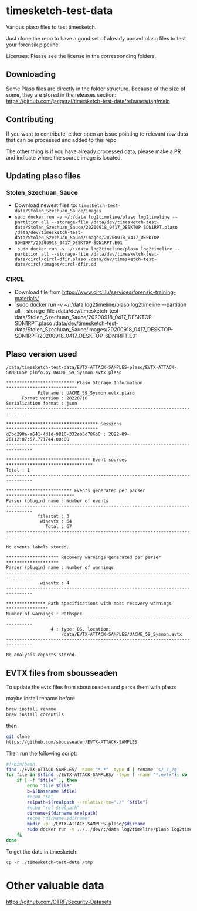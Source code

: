 # timesketch-test-data

Various plaso files to test timesketch.

Just clone the repo to have a good set of already parsed plaso files to test your forensik pipeline.

Licenses: Please see the license in the corresponding folders.

## Downloading

Some Plaso files are directly in the folder structure. Because of the size of some, they are stored in the releases section:
https://github.com/jaegeral/timesketch-test-data/releases/tag/main

## Contributing

If you want to contribute, either open an issue pointing to relevant raw data that can be processed and added to this repo.

The other thing is if you have already processed data, please make a PR and indicate where the source image is located.

## Updating plaso files

### Stolen_Szechuan_Sauce

- Download newest files to: `timesketch-test-data/Stolen_Szechuan_Sauce/images`
- `sudo docker run -v ~/:/data log2timeline/plaso log2timeline --partition all --storage-file /data/dev/timesketch-test-data/Stolen_Szechuan_Sauce/20200918_0417_DESKTOP-SDN1RPT.plaso /data/dev/timesketch-test-data/Stolen_Szechuan_Sauce/images/20200918_0417_DESKTOP-SDN1RPT/20200918_0417_DESKTOP-SDN1RPT.E01`
- ` sudo docker run -v ~/:/data log2timeline/plaso log2timeline --partition all --storage-file /data/dev/timesketch-test-data/circl/circl-dfir.plaso /data/dev/timesketch-test-data/circl/images/circl-dfir.dd`

### CIRCL
- Download file from https://www.circl.lu/services/forensic-training-materials/
- `sudo docker run -v ~/:/data log2timeline/plaso log2timeline --partition all --storage-file /data/dev/timesketch-test-data/Stolen_Szechuan_Sauce/20200918_0417_DESKTOP-SDN1RPT.plaso /data/dev/timesketch-test-data/Stolen_Szechuan_Sauce/images/20200918_0417_DESKTOP-SDN1RPT/20200918_0417_DESKTOP-SDN1RPT.E01


## Plaso version used

```
/data/timesketch-test-data/EVTX-ATTACK-SAMPLES-plaso/EVTX-ATTACK-SAMPLES# pinfo.py UACME_59_Sysmon.evtx.plaso

************************** Plaso Storage Information ***************************
            Filename : UACME_59_Sysmon.evtx.plaso
      Format version : 20220716
Serialization format : json
--------------------------------------------------------------------------------

*********************************** Sessions ***********************************
d3bd298a-a641-4d1d-9816-332eb5d786b0 : 2022-09-20T12:07:57.771744+00:00
--------------------------------------------------------------------------------

******************************** Event sources *********************************
Total : 1
--------------------------------------------------------------------------------

************************* Events generated per parser **************************
Parser (plugin) name : Number of events
--------------------------------------------------------------------------------
            filestat : 3
             winevtx : 64
               Total : 67
--------------------------------------------------------------------------------

No events labels stored.

******************** Recovery warnings generated per parser ********************
Parser (plugin) name : Number of warnings
--------------------------------------------------------------------------------
             winevtx : 4
--------------------------------------------------------------------------------

*************** Path specifications with most recovery warnings ****************
Number of warnings : Pathspec
--------------------------------------------------------------------------------
                 4 : type: OS, location:
                     /data/EVTX-ATTACK-SAMPLES/UACME_59_Sysmon.evtx
--------------------------------------------------------------------------------

No analysis reports stored.
```

## EVTX files from sbousseaden

To update the evtx files from sbousseaden and parse them with plaso:

maybe install rename before

```bash
brew install rename
brew install coreutils
```

then

```bash
git clone
https://github.com/sbousseaden/EVTX-ATTACK-SAMPLES
```

Then run the following script:

```bash
#!/bin/bash
find ./EVTX-ATTACK-SAMPLES/ -name "* *" -type d | rename 's/ /_/g'
for file in $(find ./EVTX-ATTACK-SAMPLES/ -type f -name "*.evtx"); do
    if [ -f "$file" ]; then
        echo "file $file"
        b=$(basename $file)
        #echo "$b"
        relpath=$(realpath --relative-to="./" "$file")
        #echo "rel $relpath"
        dirname=$(dirname $relpath)
        #echo "dirname $dirname"
        mkdir -p ./EVTX-ATTACK-SAMPLES-plaso/$dirname
        sudo docker run -v ../../dev/:/data log2timeline/plaso log2timeline /data/EVTX-ATTACK-SAMPLES-plaso/$relpath.plaso /data/$relpath
    fi
done
```

To get the data in timesketch:

```
cp -r ./timesketch-test-data /tmp
```

# Other valuable data

https://github.com/OTRF/Security-Datasets
